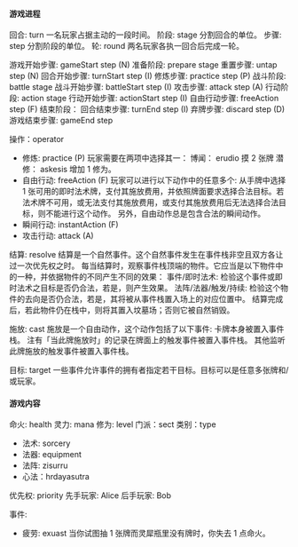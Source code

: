 #### 游戏进程

回合: turn
  一名玩家占据主动的一段时间。
阶段: stage
  分割回合的单位。
步骤: step
  分割阶段的单位。
轮: round
  两名玩家各执一回合后完成一轮。

游戏开始步骤: gameStart step (N)
准备阶段: prepare stage
  重置步骤: untap step (N)
  回合开始步骤: turnStart step (I)
  修炼步骤: practice step (P)
战斗阶段: battle stage
  战斗开始步骤: battleStart step (I)
  攻击步骤: attack step (A)
行动阶段: action stage
  行动开始步骤: actionStart step (I)
  自由行动步骤: freeAction step (F)
结束阶段：
  回合结束步骤: turnEnd step (I)
  弃牌步骤: discard step (D)
游戏结束步骤: gameEnd step

操作：operator
  - 修炼: practice (P)
    玩家需要在两项中选择其一：
      博闻： erudio 摸 2 张牌
      潜修： askesis 增加 1 修为。
  - 自由行动: freeAction (F)
    玩家可以进行以下动作中的任意多个:
      从手牌中选择 1 张可用的即时法术牌，支付其施放费用，并依照牌面要求选择合法目标。若法术牌不可用，或无法支付其施放费用，或支付其施放费用后无法选择合法目标，则不能进行这个动作。
    另外，自由动作总是包含合法的瞬间动作。
  - 瞬间行动: instantAction (F)
  - 攻击行动: attack (A)

结算: resolve
  结算是一个自然事件。这个自然事件发生在事件栈非空且双方各让过一次优先权之时。
  每当结算时，观察事件栈顶端的物件。它应当是以下物件中的一种，并依据物件的不同产生不同的效果：
    事件/即时法术: 检验这个事件或即时法术之目标是否仍合法，若是，则产生效果。
    法阵/法器/触发/持续: 检验这个物件的去向是否仍合法，若是，其将被从事件栈置入场上的对应位置中。
  结算完成后，若此物件仍在栈中，则将其置入坟墓场；否则它被自然销毁。

施放: cast
  施放是一个自由动作，这个动作包括了以下事件: 
    卡牌本身被置入事件栈。
    注有「当此牌施放时」的记录在牌面上的触发事件被置入事件栈。
    其他监听此牌施放的触发事件被置入事件栈。

目标: target
  一些事件允许事件的拥有者指定若干目标。目标可以是任意多张牌和/或玩家。

#### 游戏内容

命火: health
灵力: mana
修为: level 
门派：sect
类别：type
  - 法术: sorcery
  - 法器: equipment
  - 法阵: zisurru
  - 心法：hrdayasutra

优先权: priority
先手玩家: Alice
后手玩家: Bob

事件: 
  - 疲劳: exuast
    当你试图抽 1 张牌而灵犀瓶里没有牌时，你失去 1 点命火。